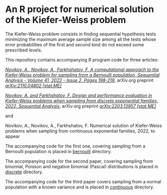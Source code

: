 # An R project for numerical solution of the Kiefer-Weiss problem

The Kiefer-Weiss problem consists in finding  sequential hypothesis tests minimizing the maximum average sample size 
among all the tests whose error probabilities of the first and second kind do not exceed some prescribed levels.

This repository contains accompanying R program code for three articles:

[*Novikov, A., Novikov, A., Farkhshatov, F. A computational approach to  the Kiefer-Weiss problem for sampling from 
a Bernoulli population, Sequential Analysis - Volume 41, 2022 - Issue 2, Pages 198-219*](https://www.tandfonline.com/doi/full/10.1080/07474946.2022.2070212),
arXiv.org preprint [*arXiv:2110.04802 [stat.ME]*](https://arxiv.org/abs/2110.04802)


[*Novikov, A. and Farkhshatov, F. Design and performance evaluation in Kiefer-Weiss problems when sampling from discrete 
exponential families, 2022, Sequential Analysis*](https://doi.org/10.1080/07474946.2022.2109673), 
arXiv.org preprint [*arXiv:2203.13957 [stat.ME]*](https://arxiv.org/abs/2203.13957)

and

Novikov, A., Novikov, A., Farkhshatov, F. Numerical solution of  Kiefer-Weiss problems when sampling from continuous
exponential families, 2022, to appear


The accompanying code for the first one, covering sampling from a Bernoulli population is placed in [bernoulli](bernoulli) directory. 

The accompanying code for the second paper, covering sampling from binomial, Poisson and negative binomial (Pascal)
distributions is placed in [discrete](discrete) directory.

The accompanying code for the  third paper covers  sampling from a normal population with a known variance
and is placed in [continuous](continuous) directory.

